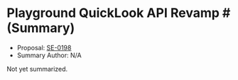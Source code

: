# Playground QuickLook API Revamp # (Summary)

* Proposal: [SE-0198](https://github.com/apple/swift-evolution/blob/main/proposals/0198-playground-quicklook-api-revamp.md)
* Summary Author: N/A

Not yet summarized.
